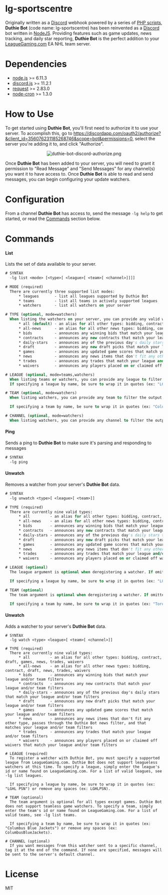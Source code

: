 lg-sportscentre
===============
Originally written as a [Discord](https://discordapp.com/) webhook powered by a series of [PHP scripts](http://php.net/), **Duthie Bot** (code name: lg-sportscentre) has been reinvented as a [Discord](https://discordapp.com/) bot written in [NodeJS](https://nodejs.org/). Providing features such as game updates, news tracking, and daily star reporting, **Duthie Bot** is the perfect addition to your [LeagueGaming.com](http://www.leaguegaming.com) EA NHL team server.

Dependencies
============
 * [node.js](https://nodejs.org/) >= 6.11.3
 * [discord.js](/hydrabolt/discord.js) >= 11.2.1
 * [request](/request/request) >= 2.83.0
 * [node-cron](/kelektiv/node-cron) >= 1.3.0

How to Use
==========
To get started using **Duthie Bot**, you'll first need to authorize it to use your server. To accomplish this, go to https://discordapp.com/oauth2/authorize?&client_id=356076231185268746&scope=bot&permissions=0, select the server you're adding it to, and click "Authorize".

<p align="center"><img alt="duthie-bot-discord-authorize.png" src="https://i.imgur.com/Tk4Tk8z.png" /></p>

Once **Duthie Bot** has been added to your server, you will need to grant it permission to "Read Message" and "Send Messages" for any channel(s) you want it to have access to. Once **Duthie Bot** is able to read and send messages, you can begin configuring your update watchers.

Configuration
=============
From a channel **Duthie Bot** has access to, send the message `-lg help` to get started, or read the [Commands](#commands) section below.

Commands
========
#### List
Lists the set of data available to your server.
```vb
# SYNTAX
  -lg list <mode> [<type>[ <league>[ <team>[ <channel>]]]]

# MODE (required)
  There are currently three supported list modes:
      * leagues       - list all leagues supported by Duthie Bot
      * teams         - list all teams in actively supported leagues
      * watchers      - list all watchers on your server

# TYPE (optional, mode=watchers)
  When listing the watchers on your server, you can provide any valid watcher type to filter the output on. The valid watcher types are:
      * all (default) - an alias for all other types: bidding, contract, draft, games, news, trades, waivers
      * all-news      - an alias for all other news types: bidding, contract, draft, news, trades, waivers
      * bids          - announces any winning bids that match your league and/or team filters
      * contracts     - announces any new contracts that match your league and/or team filters
      * daily-stars   - announces any of the previous day's daily stars that match your league and/or team filters
      * draft         - announces any new draft picks that match your league and/or team filters
      * games         - announces any updated game scores that match your league and/or team filters
      * news          - announces any news items that don't fit any other type, passes through the Duthie Bot news filter, and that matches your league and/or team filters
      * trades        - announces any trades that match your league and/or team filters
      * waivers       - announces any players placed on or claimed off waivers that match your league and/or team filters

# LEAGUE (optional, mode=teams,watchers)
  When listing teams or watchers, you can provide any league to filter the output on. See -lg list leagues for a list of valid leagues.
  If specifying a league by name, be sure to wrap it in quotes (ex: "LGHL PSN") or remove any spaces (ex: LGHLPSN).

# TEAM (optional, mode=watchers)
  When listing watchers, you can provide any team to filter the output on. See -lg list teams for a list of valid teams.

  If specifying a team by name, be sure to wrap it in quotes (ex: "Columbus Blue Jackets") or remove any spaces (ex: ColumbusBlueJackets).

# CHANNEL (optional, mode=watchers)
  When listing watchers, you can provide any channel to filter the output on.
```

#### Ping
Sends a ping to **Duthie Bot** to make sure it's parsing and responding to messages
```vb
# SYNTAX
  -lg ping
```

#### Unwatch
Removes a watcher from your server's **Duthie Bot** data.
```vb
# SYNTAX
  -lg unwatch <type>[ <league>[ <team>]]

# TYPE (required)
  There are currently nine valid types:
      * all         - an alias for all other types: bidding, contract, draft, games, news, trades, waivers
      * all-news    - an alias for all other news types: bidding, contract, draft, news, trades, waivers
      * bids        - announces any winning bids that match your league and/or team filters
      * contracts   - announces any new contracts that match your league and/or team filters
      * daily-stars - announces any of the previous day's daily stars that match your league and/or team filters
      * draft       - announces any new draft picks that match your league and/or team filters
      * games       - announces any updated game scores that match your league and/or team filters
      * news        - announces any news items that don't fit any other type, passes through the Duthie Bot news filter, and that matches your league and/or team filters
      * trades      - announces any trades that match your league and/or team filters
      * waivers     - announces any players placed on or claimed off waivers that match your league and/or team filters

# LEAGUE (optional)
  The league argument is optional when deregistering a watcher. If omitted, all watchers that match the other arguments will be removed. To specify a league, simple enter the league's id or name found on LeagueGaming.com. For a list of valid leagues, see -lg list leagues.

  If specifying a league by name, be sure to wrap it in quotes (ex: "LGHL PSN") or remove any spaces (ex: LGHLPSN).

# TEAM (optional)
  The team argument is optional when deregistering a watcher. If omitted, all watchers that match the other arguments will be removed. To specify a team, simple enter the team's id or name found on LeagueGaming.com. For a list of valid teams, see -lg list teams.

  If specifying a team by name, be sure to wrap it in quotes (ex: "Toronto Maple Leafs") or remove any spaces (ex: TorontoMapleLeafs).
```

#### Unwatch
Adds a watcher to your server's **Duthie Bot** data.
```vg
# SYNTAX
  -lg watch <type> <league>[ <team>[ <channel>]]

# TYPE (required)
  There are currently nine valid types:
      * all         - an alias for all other types: bidding, contract, draft, games, news, trades, waivers
      * all-news    - an alias for all other news types: bidding, contract, draft, news, trades, waivers
      * bids        - announces any winning bids that match your league and/or team filters
      * contracts   - announces any new contracts that match your league and/or team filters
      * daily-stars - announces any of the previous day's daily stars that match your league and/or team filters
      * draft       - announces any new draft picks that match your league and/or team filters
      * games       - announces any updated game scores that match your league and/or team filters
      * news        - announces any news items that don't fit any other type, passes through the Duthie Bot news filter, and that matches your league and/or team filters
      * trades      - announces any trades that match your league and/or team filters
      * waivers     - announces any players placed on or claimed off waivers that match your league and/or team filters

# LEAGUE (required)
  To register a watcher with Duthie Bot, you must specify a supported league from LeagueGaming.com. Duthie Bot does not support leagueless watchers at this time. To specify a league, simply enter the league's id or name found on LeagueGaming.com. For a list of valid leagues, see -lg list leagues.

  If specifying a league by name, be sure to wrap it in quotes (ex: "LGHL PSN") or remove any spaces (ex: LGHLPSN).

# TEAM (optional)
  The team argument is optional for all types except games. Duthie Bot does not support teamless game watchers. To specify a team, simply enter the team's id or name found on LeagueGaming.com. For a list of valid teams, see -lg list teams.

  If specifying a team by name, be sure to wrap it in quotes (ex: "Columbus Blue Jackets") or remove any spaces (ex: ColumbusBlueJackets).

# CHANNEL (optional)
  If you want messages from this watcher sent to a specific channel, tag it at the end of the command. If none are specified, messages will be sent to the server's default channel.
```

License
=======
MIT
